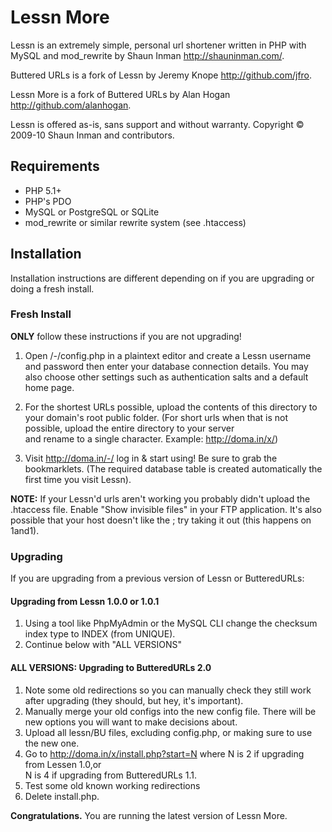 Lessn More
==========

Lessn is an extremely simple, personal url shortener 
	written in PHP with MySQL and mod_rewrite
	by Shaun Inman <http://shauninman.com/>.

Buttered URLs is a fork of Lessn by Jeremy Knope <http://github.com/jfro>.

Lessn More is a fork of Buttered URLs
	by Alan Hogan <http://github.com/alanhogan>.

<!-- 
  This document is written in Markdown,
  readable as text or convertible to HTML.
  Syntax: http://bit.ly/mkdnsyntax
  Converter & cheatsheet: http://tinyurl.com/mkdndingus 
  Editor w/ instant preview: http://tinyurl.com/mkdnwmd
  (TextMate: ⌃⌥⌘-P to preview as web page)
-->

Lessn is offered as-is, sans support and without warranty.
Copyright © 2009-10 Shaun Inman and contributors.


Requirements
-------------

* PHP 5.1+
* PHP's PDO
* MySQL or PostgreSQL or SQLite
* mod_rewrite or similar rewrite system (see .htaccess)


Installation
------------

Installation instructions are different depending on if you are upgrading or doing a fresh install.

### Fresh Install ###

**ONLY** follow these instructions if you are not upgrading!

1. Open /-/config.php in a plaintext editor and
	create a Lessn username and password then enter your
	database connection details.
	You may also choose other settings such as
	authentication salts and a default home page.

2. For the shortest URLs possible, upload the contents of this
	directory to your domain's root public folder.
	(For short urls when that is not possible, 
	upload the entire directory to your server  
	and rename to a single character. 
	Example: http://doma.in/x/)

3. Visit http://doma.in/-/ log in & start using!
	Be sure to grab the bookmarklets. (The required database table is created 
	automatically the first time you visit Lessn).

**NOTE:** If your Lessn'd urls aren't working you probably didn't
	upload the .htaccess file. Enable "Show invisible files" 
	in your FTP application. It's also possible that your host doesn't like
	the <IfModule>; try taking it out (this happens on 1and1).

### Upgrading ###

If you are upgrading from a previous version of Lessn or ButteredURLs:

#### Upgrading from Lessn 1.0.0 or 1.0.1

1. Using a tool like PhpMyAdmin or the MySQL CLI change the 
   checksum index type to INDEX (from UNIQUE).
2.	Continue below with "ALL VERSIONS"

#### ALL VERSIONS: Upgrading to ButteredURLs 2.0

1.	Note some old redirections so you can manually check they still work after upgrading (they should, but hey, it's important).
1.	Manually merge your old configs into the new config file.
	There will be new options you will want to make
	decisions about.
1.	Upload all lessn/BU files, excluding config.php, or making sure to use the new one.
1.	Go to http://doma.in/x/install.php?start=N where 
	N is 2 if upgrading from Lessen 1.0,or    
	N is 4 if upgrading from ButteredURLs 1.1.
1.	Test some old known working redirections
1.	Delete install.php.

<!-- Upgrading to LessnMore 2.1+ from ≤ 2.0 should start at install.php?start=4. -->

**Congratulations.** You are running the latest version of Lessn More.
